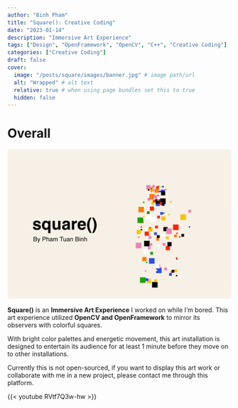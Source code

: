 ```yaml
---
author: "Binh Pham"
title: "Square(): Creative Coding"
date: "2023-01-14"
description: "Immersive Art Experience"
tags: ["Design", "OpenFramework", "OpenCV", "C++", "Creative Coding"]
categories: ["Creative Coding"]
draft: false
cover:
  image: "/posts/square/images/banner.jpg" # image path/url
  alt: "Wrapped" # alt text
  relative: true # when using page bundles set this to true
  hidden: false
---
```


# Overall

![Banner](images/banner-original.PNG)

**Square()** is an **Immersive Art Experience** I worked on while I’m bored. This art experience utilized **OpenCV and OpenFramework** to mirror its observers with colorful squares.

With bright color palettes and energetic movement, this art installation is designed to entertain its audience for at least 1 minute before they move on to other installations.

Currently this is not open-sourced, if you want to display this art work or collaborate with me in a new project, please contact me through this platform.

{{< youtube RVtf7Q3w-hw >}}
